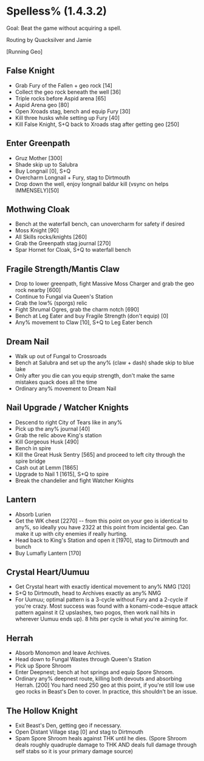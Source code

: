 # Spelless% (1.4.3.2)

Goal: Beat the game without acquiring a spell.

Routing by Quacksilver and Jamie

[Running Geo]

## False Knight
- Grab Fury of the Fallen + geo rock [14]
- Collect the geo rock beneath the well [36]
- Triple rocks before Aspid arena [65]
- Aspid Arena geo [80]
- Open Xroads stag, bench and equip Fury [30]
- Kill three husks while setting up Fury [40]
- Kill False Knight, S+Q back to Xroads stag after getting geo [250]

## Enter Greenpath
- Gruz Mother [300]
- Shade skip up to Salubra
- Buy Longnail [0], S+Q
- Overcharm Longnail + Fury, stag to Dirtmouth
- Drop down the well, enjoy longnail baldur kill (vsync on helps IMMENSELY)[50]

## Mothwing Cloak
- Bench at the waterfall bench, can unovercharm for safety if desired
- Moss Knight [90]
- All Skills rocks/knights [260]
- Grab the Greenpath stag journal [270]
- Spar Hornet for Cloak, S+Q to waterfall bench

## Fragile Strength/Mantis Claw
- Drop to lower greenpath, fight Massive Moss Charger and grab the geo rock nearby [600]
- Continue to Fungal via Queen's Station
- Grab the low% (sporgs) relic
- Fight Shrumal Ogres, grab the charm notch [690]
- Bench at Leg Eater and buy Fragile Strength (don't equip) [0]
- Any% movement to Claw [10], S+Q to Leg Eater bench

## Dream Nail
- Walk up out of Fungal to Crossroads
- Bench at Salubra and set up the any% (claw + dash) shade skip to blue lake
- Only after you die can you equip strength, don't make the same mistakes quack does all the time
- Ordinary any% movement to Dream Nail

## Nail Upgrade / Watcher Knights
- Descend to right City of Tears like in any%
- Pick up the any% journal [40]
- Grab the relic above King's station
- Kill Gorgeous Husk [490]
- Bench in spire
- Kill the Great Husk Sentry [565] and proceed to left city through the spire bridge
- Cash out at Lemm [1865]
- Upgrade to Nail 1 [1615], S+Q to spire
- Break the chandelier and fight Watcher Knights

## Lantern
- Absorb Lurien
- Get the WK chest [2270] -- from this point on your geo is identical to any%, so ideally you have 2322 at this point from incidental geo. Can make it up with city enemies if really hurting.
- Head back to King's Station and open it [1970], stag to Dirtmouth and bunch
- Buy Lumafly Lantern [170]

## Crystal Heart/Uumuu
- Get Crystal heart with exactly identical movement to any% NMG [120]
- S+Q to Dirtmouth, head to Archives exactly as any% NMG
- For Uumuu; optimal pattern is a 3-cycle without Fury and a 2-cycle if you're crazy. Most success was found with a konami-code-esque attack pattern against it (2 upslashes, two pogos, then work nail hits in wherever Uumuu ends up). 8 hits per cycle is what you're aiming for.

## Herrah
- Absorb Monomon and leave Archives.
- Head down to Fungal Wastes through Queen's Station
- Pick up Spore Shroom
- Enter Deepnest; bench at hot springs and equip Spore Shroom.
- Ordinary any% deepnest route, killing both devouts and absorbing Herrah. [200] You hard need 250 geo at this point, if you're still low use geo rocks in Beast's Den to cover. In practice, this shouldn't be an issue.

## The Hollow Knight
- Exit Beast's Den, getting geo if necessary.
- Open Distant Village stag [0] and stag to Dirtmouth
- Spam Spore Shroom heals against THK until he dies. (Spore Shroom deals roughly quadruple damage to THK AND deals full damage through self stabs so it is your primary damage source)
